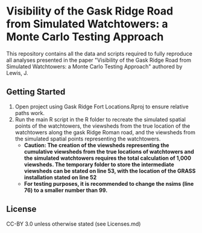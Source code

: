# Visibility of the Gask Ridge Road from Simulated Watchtowers: a Monte Carlo Testing Approach

This repository contains all the data and scripts required to fully reproduce all analyses presented in the paper "Visibility of the Gask Ridge Road from Simulated Watchtowers: a Monte Carlo Testing Approach" authored by Lewis, J. 

Getting Started
---------------

1. Open project using Gask Ridge Fort Locations.Rproj to ensure relative paths work.
2. Run the main R script in the R folder to recreate the simulated spatial points of the watchtowers, the viewsheds from the true location of the watchtowers along the gask Ridge Roman road, and the viewsheds from the simulated spatial points representing the watchtowers. 
    + **Caution: The creation of the viewsheds representing the cumulative viewsheds from the true locations of watchtowers and the simulated watchtowers requires the total calculation of 1,000 viewsheds. The temporary folder to store the intermediate viewsheds can be stated on line 53, with the location of the GRASS installation stated on line 52** 
    + **For testing purposes, it is recommended to change the nsims (line 76) to a smaller number than 99.**
    
License
---------------

CC-BY 3.0 unless otherwise stated (see Licenses.md)
